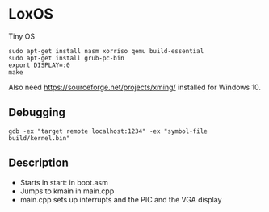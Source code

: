 # LoxOS

Tiny OS

	sudo apt-get install nasm xorriso qemu build-essential
	sudo apt-get install grub-pc-bin
	export DISPLAY=:0
	make

Also need https://sourceforge.net/projects/xming/ installed for Windows 10.

## Debugging

	gdb -ex "target remote localhost:1234" -ex "symbol-file build/kernel.bin"

## Description

- Starts in start: in boot.asm
- Jumps to kmain in main.cpp
- main.cpp sets up interrupts and the PIC and the VGA display

